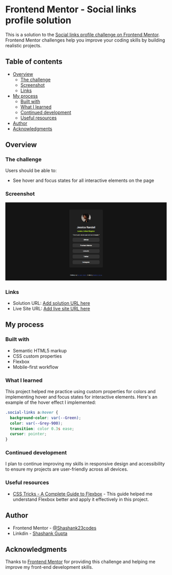 # Frontend Mentor - Social links profile solution

This is a solution to the [Social links profile challenge on Frontend Mentor](https://www.frontendmentor.io/challenges/social-links-profile-UG32l9m6dQ). Frontend Mentor challenges help you improve your coding skills by building realistic projects.

## Table of contents

- [Overview](#overview)
  - [The challenge](#the-challenge)
  - [Screenshot](#screenshot)
  - [Links](#links)
- [My process](#my-process)
  - [Built with](#built-with)
  - [What I learned](#what-i-learned)
  - [Continued development](#continued-development)
  - [Useful resources](#useful-resources)
- [Author](#author)
- [Acknowledgments](#acknowledgments)

## Overview

### The challenge

Users should be able to:

- See hover and focus states for all interactive elements on the page

### Screenshot

![](./screenshot.png)

### Links

- Solution URL: [Add solution URL here](https://your-solution-url.com)
- Live Site URL: [Add live site URL here](https://your-live-site-url.com)

## My process

### Built with

- Semantic HTML5 markup
- CSS custom properties
- Flexbox
- Mobile-first workflow

### What I learned

This project helped me practice using custom properties for colors and implementing hover and focus states for interactive elements. Here's an example of the hover effect I implemented:

```css
.social-links a:hover {
  background-color: var(--Green);
  color: var(--Grey-900);
  transition: color 0.3s ease;
  cursor: pointer;
}
```

### Continued development

I plan to continue improving my skills in responsive design and accessibility to ensure my projects are user-friendly across all devices.

### Useful resources

- [CSS Tricks - A Complete Guide to Flexbox](https://css-tricks.com/snippets/css/a-guide-to-flexbox/) - This guide helped me understand Flexbox better and apply it effectively in this project.

## Author

- Frontend Mentor - [@Shashank23codes](https://www.frontendmentor.io/profile/Shashank23codes)
- Linkdin - [Shashank Gupta](https://www.linkedin.com/in/shashank-gupta-238a96209)

## Acknowledgments

Thanks to [Frontend Mentor](https://www.frontendmentor.io) for providing this challenge and helping me improve my front-end development skills.
